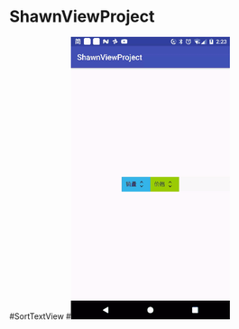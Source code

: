 # ShawnViewProject
#SortTextView
#![image](https://raw.githubusercontent.com/Sa1ways/ShawnViewProject/master/shot/21d92af0-adbf-4722-8547-343aa009092d.gif)
